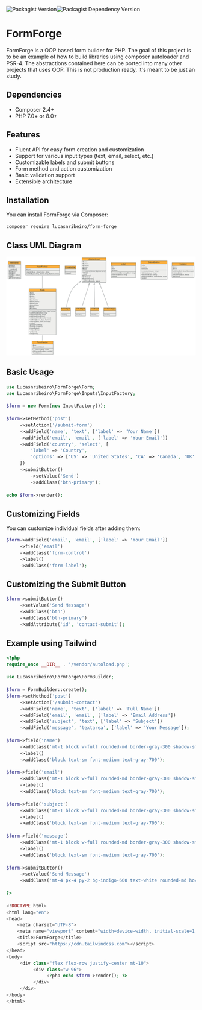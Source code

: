 
![Packagist Version](https://img.shields.io/packagist/v/Lucasnribeiro/form-forge)![Packagist Dependency Version](https://img.shields.io/packagist/dependency-v/Lucasnribeiro/form-forge/php)

# FormForge

FormForge is a OOP based form builder for PHP. The goal of this project is to be an example of how to build libraries using composer autoloader and PSR-4. The abstractions contained here can be ported into many other projects that uses OOP. This is not production ready, it's meant to be just an study. 

## Dependencies
- Composer 2.4+
- PHP 7.0+ or 8.0+

## Features

- Fluent API for easy form creation and customization
- Support for various input types (text, email, select, etc.)
- Customizable labels and submit buttons
- Form method and action customization
- Basic validation support
- Extensible architecture

## Installation

You can install FormForge via Composer:

```bash
composer require lucasnribeiro/form-forge

```

## Class UML Diagram
![UML Classes](https://raw.githubusercontent.com/Lucasnribeiro/form-forge/main/diagrams/classes.png)

## Basic Usage

```php
use Lucasnribeiro\FormForge\Form;
use Lucasnribeiro\FormForge\Inputs\InputFactory;

$form = new Form(new InputFactory());

$form->setMethod('post')
     ->setAction('/submit-form')
     ->addField('name', 'text', ['label' => 'Your Name'])
     ->addField('email', 'email', ['label' => 'Your Email'])
     ->addField('country', 'select', [
         'label' => 'Country',
         'options' => ['US' => 'United States', 'CA' => 'Canada', 'UK' => 'United Kingdom']
     ])
     ->submitButton()
         ->setValue('Send')
         ->addClass('btn-primary');

echo $form->render();
``` 

## Customizing Fields

You can customize individual fields after adding them:

```php
$form->addField('email', 'email', ['label' => 'Your Email'])
     ->field('email')
     ->addClass('form-control')
     ->label()
     ->addClass('form-label');
``` 

## Customizing the Submit Button

```php
$form->submitButton()
     ->setValue('Send Message')
     ->addClass('btn')
     ->addClass('btn-primary')
     ->addAttribute('id', 'contact-submit');
``` 

## Example using Tailwind

```php
<?php
require_once __DIR__ . '/vendor/autoload.php';

use Lucasnribeiro\FormForge\FormBuilder;

$form = FormBuilder::create();
$form->setMethod('post')
     ->setAction('/submit-contact')
     ->addField('name', 'text', ['label' => 'Full Name'])
     ->addField('email', 'email', ['label' => 'Email Address'])
     ->addField('subject', 'text', ['label' => 'Subject'])
     ->addField('message', 'textarea', ['label' => 'Your Message']);

$form->field('name')
     ->addClass('mt-1 block w-full rounded-md border-gray-300 shadow-sm focus:border-indigo-300 focus:ring focus:ring-indigo-200 focus:ring-opacity-50')
     ->label()
     ->addClass('block text-sm font-medium text-gray-700');

$form->field('email')
     ->addClass('mt-1 block w-full rounded-md border-gray-300 shadow-sm focus:border-indigo-300 focus:ring focus:ring-indigo-200 focus:ring-opacity-50')
     ->label()
     ->addClass('block text-sm font-medium text-gray-700');

$form->field('subject')
     ->addClass('mt-1 block w-full rounded-md border-gray-300 shadow-sm focus:border-indigo-300 focus:ring focus:ring-indigo-200 focus:ring-opacity-50')
     ->label()
     ->addClass('block text-sm font-medium text-gray-700');

$form->field('message')
     ->addClass('mt-1 block w-full rounded-md border-gray-300 shadow-sm focus:border-indigo-300 focus:ring focus:ring-indigo-200 focus:ring-opacity-50')
     ->label()
     ->addClass('block text-sm font-medium text-gray-700');

$form->submitButton()
     ->setValue('Send Message')
     ->addClass('mt-4 px-4 py-2 bg-indigo-600 text-white rounded-md hover:bg-indigo-700 focus:outline-none focus:ring-2 focus:ring-offset-2 focus:ring-indigo-500');

?>

<!DOCTYPE html>
<html lang="en">
<head>
    <meta charset="UTF-8">
    <meta name="viewport" content="width=device-width, initial-scale=1.0">
    <title>FormForge</title>
    <script src="https://cdn.tailwindcss.com"></script>
</head>
<body>
     <div class="flex flex-row justify-center mt-10">
          <div class="w-96">
               <?php echo $form->render(); ?>
          </div>
     </div>
</body>
</html>
``` 
